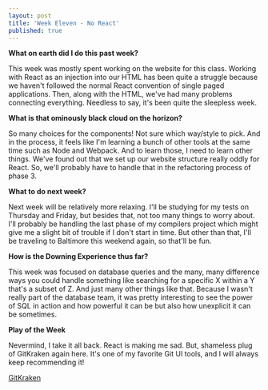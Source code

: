 ```yaml
---
layout: post
title: 'Week Eleven - No React'
published: true
---
```

**What on earth did I do this past week?**

This week was mostly spent working on the website for this class. Working with React as an injection into our HTML has been quite a struggle because we haven't followed the normal React convention of single paged applications. Then, along with the HTML, we've had many problems connecting everything. Needless to say, it's been quite the sleepless week. 

**What is that ominously black cloud on the horizon?**

So many choices for the components! Not sure which way/style to pick. And in the process, it feels like I'm learning a bunch of other tools at the same time such as Node and Webpack. And to learn those, I need to learn other things. We've found out that we set up our website structure really oddly for React. So, we'll probably have to handle that in the refactoring process of phase 3.  

**What to do next week?**

Next week will be relatively more relaxing. I'll be studying for my tests on Thursday and Friday, but besides that, not too many things to worry about. I'll probably be handling the last phase of my compilers project which might give me a slight bit of trouble if I don't start in time. But other than that, I'll be traveling to Baltimore this weekend again, so that'll be fun.

**How is the Downing Experience thus far?**

  This week was focused on database queries and the many, many difference ways you could handle something like searching for a specific X within a Y that's a subset of Z. And just many other things like that. Because I wasn't really part of the database team, it was pretty interesting to see the power of SQL in action and how powerful it can be but also how unexplicit it can be sometimes.

**Play of the Week**
  
  Nevermind, I take it all back. React is making me sad. But, shameless plug of GitKraken again here. It's one of my favorite Git UI tools, and I will always keep recommending it!
  
  [GitKraken](https://www.gitkraken.com)
